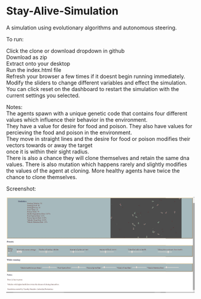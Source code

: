 # Stay-Alive-Simulation
A simulation using evolutionary algorithms and autonomous steering.

To run:

Click the clone or download dropdown in github  
Download as zip  
Extract onto your desktop  
Run the index.html file  
Refresh your browser a few times if it doesnt begin running immediately.  
Modify the sliders to change different variables and effect the simulation.  
You can click reset on the dashboard to restart the simulation with the current settings you selected.  

Notes:  
The agents spawn with a unique genetic code that contains four different values which influence their behavior in the environment.  
They have a value for desire for food and poison.  They also have values for percieving the food and poison in the environment.  
They move in straight lines and the desire for food or poison modifies their vectors towards or away the target  
  once it is within their sight radius.  
There is also a chance they will clone themselves and retain the same dna values.  There is also mutation which happens rarely and slightly     modifies the values of the agent at cloning.  More healthy agents have twice the chance to clone themselves.


Screenshot:  


![Alt text](https://github.com/tmstani23/Stay-Alive-Simulation/blob/Development/scrn1.jpg)
